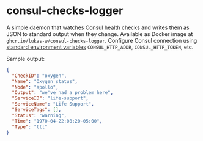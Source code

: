 # consul-checks-logger

A simple daemon that watches Consul health checks and writes them as JSON to standard output when they change.
Available as Docker image at `ghcr.io/lukas-w/consul-checks-logger`.
Configure Consul connection using [standard environment variables](https://www.consul.io/commands#environment-variables) `CONSUL_HTTP_ADDR`, `CONSUL_HTTP_TOKEN`, etc.

Sample output:
```json
{
  "CheckID": "oxygen",
  "Name": "Oxygen status",
  "Node": "apollo",
  "Output": "we've had a problem here",
  "ServiceID": "life-support",
  "ServiceName": "Life Support",
  "ServiceTags": [],
  "Status": "warning",
  "Time": "1970-04-22:08:20-05:00",
  "Type": "ttl"
}
```

